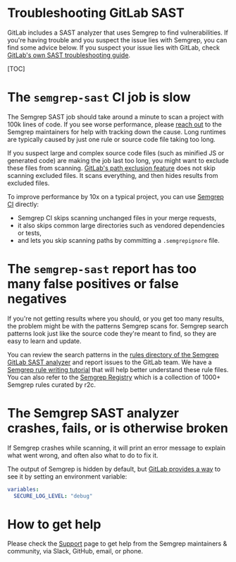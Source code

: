 # Troubleshooting GitLab SAST

GitLab includes a SAST analyzer that uses Semgrep to find vulnerabilities.
If you're having trouble and you suspect the issue lies with Semgrep, you can find some advice below.
If you suspect your issue lies with GitLab,
check [GitLab's own SAST troubleshooting guide](https://docs.gitlab.com/ee/user/application_security/sast/#troubleshooting).

[TOC]

# The `semgrep-sast` CI job is slow

The Semgrep SAST job should take around a minute to scan a project with 100k lines of code.
If you see worse performance,
please [reach out](../support.md) to the Semgrep maintainers for help with tracking down the cause.
Long runtimes are typically caused by just one rule or source code file taking too long.

If you suspect large and complex source code files (such as minified JS or generated code)
are making the job last too long, you might want to exclude these files from scanning.
[GitLab's path exclusion feature](https://docs.gitlab.com/ee/user/application_security/sast/#vulnerability-filters)
does not skip scanning excluded files. It scans everything, and then hides results from excluded files.

To improve performance by 10x on a typical project, you can use [Semgrep CI](../semgrep-ci.md) directly:

- Semgrep CI skips scanning unchanged files in your merge requests,
- it also skips common large directories such as vendored dependencies or tests,
- and lets you skip scanning paths by committing a `.semgrepignore` file.

# The `semgrep-sast` report has too many false positives or false negatives

If you're not getting results where you should,
or you get too many results, the problem might be with the patterns Semgrep scans for.
Semgrep search patterns look just like the source code they're meant to find,
so they are easy to learn and update.

You can review the search patterns in the
[rules directory of the Semgrep GitLab SAST analyzer](https://gitlab.com/gitlab-org/security-products/analyzers/semgrep/-/tree/main/rules)
and report issues to the GitLab team.
We have a [Semgrep rule writing tutorial](https://semgrep.dev/learn)
that will help better understand these rule files.
You can also refer to the [Semgrep Registry](https://semgrep.dev/r)
which is a collection of 1000+ Semgrep rules curated by r2c.

<!--
# The Semgrep SAST analyzer reports no results

TODO
-->

# The Semgrep SAST analyzer crashes, fails, or is otherwise broken

If Semgrep crashes while scanning,
it will print an error message to explain what went wrong,
and often also what to do to fix it.

The output of Semgrep is hidden by default,
but [GitLab provides a way](https://docs.gitlab.com/ee/user/application_security/sast/#sast-debug-logging)
to see it by setting an environment variable:

```yaml
variables:
  SECURE_LOG_LEVEL: "debug"
```

# How to get help

Please check the [Support](../support.md) page to get help from the Semgrep maintainers & community,
via Slack, GitHub, email, or phone.

